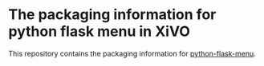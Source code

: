 # The packaging information for python flask menu in XiVO

This repository contains the packaging information for
[python-flask-menu](https://github.com/inveniosoftware/flask-menu).
